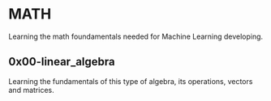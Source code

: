 # MATH

Learning the math foundamentals needed for Machine Learning developing.

## 0x00-linear_algebra
Learning the fundamentals of this type of algebra, its operations, vectors and matrices.
